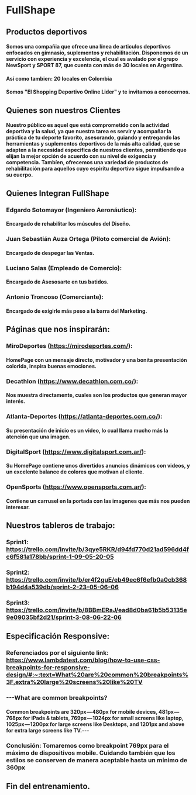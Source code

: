 # FullShape
## Productos deportivos
#### Somos una compañia que ofrece una línea de articulos deportivos enfocados en gimnasio, suplementos y rehabilitación. Disponemos de un servicio con experiencia y excelencia, el cual es avalado por el grupo NewSport y SPORT 87, que cuenta con más de 30 locales en Argentina.
#### Así como tambien: 20 locales en Colombia
#### Somos "El Shopping Deportivo Online Lider" y te invitamos a conocernos.

## Quienes son nuestros Clientes
#### Nuestro público es aquel que está comprometido con la actividad deportiva y la salud, ya que nuestra tarea es servir y acompañar la práctica de tu deporte favorito, asesorando, guiando y entregando las herramientas y suplementos deportivos de la más alta calidad, que se adapten a la necesidad especifica de nuestros clientes, permitiendo que elijan la mejor opción de acuerdo con su nivel de exigencia y competencia. Tambíen, ofrecemos una variedad de productos de rehabilitación para aquellos cuyo espiritu deportivo sigue impulsando a su cuerpo. 

## Quienes Integran FullShape
### **Edgardo Sotomayor** (Ingeniero Aeronáutico):
#### Encargado de rehabilitar los músculos del Diseño.
### **Juan Sebastián Auza Ortega** (Piloto comercial de Avión):
#### Encargado de despegar las Ventas.
### **Luciano Salas** (Empleado de Comercio):
#### Encargado de Asesosarte en tus batidos.
### **Antonio Troncoso** (Comerciante):
#### Encargado de exigirle más peso a la barra del Marketing.

## Páginas que nos inspirarán:
### **MiroDeportes** (https://mirodeportes.com/):
#### HomePage con un mensaje directo, motivador y una bonita presentación colorida, inspira buenas emociones.
### **Decathlon** (https://www.decathlon.com.co/):
#### Nos muestra directamente, cuales son los productos que generan mayor interés.
### **Atlanta-Deportes** (https://atlanta-deportes.com.co/):
#### Su presentación de inicio es un video, lo cual llama mucho más la atención que una imagen.
### **DigitalSport** (https://www.digitalsport.com.ar/):
#### Su HomePage contiene unos divertidos anuncios dinámicos con videos, y un excelente balance de colores que motivan al cliente.
### **OpenSports** (https://www.opensports.com.ar/):
#### Contiene un carrusel en la portada con las imagenes que más nos pueden interesar.

## Nuestros tableros de trabajo:
### **Sprint1**: https://trello.com/invite/b/3qye5RKR/d94fd770d21ad596dd4fc6f581a178bb/sprint-1-09-05-20-05
### **Sprint2**: https://trello.com/invite/b/er4f2guE/eb49ec6f6efb0a0cb368b194d4a539db/sprint-2-23-05-06-06
### **Sprint3**: https://trello.com/invite/b/8BBmERaJ/ead8d0ba61b5b53135e9e09035bf2d21/sprint-3-08-06-22-06



## Especificación Responsive:
### **Referenciados por el siguiente link**: https://www.lambdatest.com/blog/how-to-use-css-breakpoints-for-responsive-design/#:~:text=What%20are%20common%20breakpoints%3F,extra%20large%20screens%20like%20TV

### ---What are common breakpoints?
#### Common breakpoints are 320px — 480px for mobile devices, 481px — 768px for iPads & tablets, 769px — 1024px for small screens like laptop, 1025px — 1200px for large screens like Desktops, and 1201px and above for extra large screens like TV.---

### Conclusión: Tomaremos como breakpoint 769px para el máximo de dispositivos mobile. Cuidando también que los estilos se conserven de manera aceptable hasta un mínimo de 360px


## Fin del entrenamiento.
